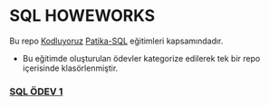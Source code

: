 # SQL HOWEWORKS

Bu repo [Kodluyoruz](https://www.kodluyoruz.org) [Patika-SQL](https://app.patika.dev/courses/sql) eğitimleri kapsamındadır.

* Bu eğitimde oluşturulan ödevler kategorize edilerek tek bir repo içerisinde klasörlenmiştir.

### [SQL ÖDEV 1](./SQLHW01.sql)

